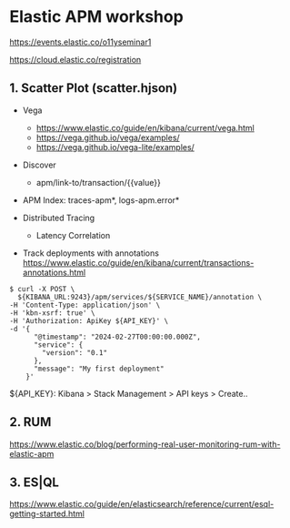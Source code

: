 # Elastic APM workshop
https://events.elastic.co/o11yseminar1

https://cloud.elastic.co/registration


## 1. Scatter Plot (scatter.hjson)
- Vega
    * https://www.elastic.co/guide/en/kibana/current/vega.html
    * https://vega.github.io/vega/examples/
    * https://vega.github.io/vega-lite/examples/
- Discover
    * apm/link-to/transaction/{{value}}
- APM Index: traces-apm*, logs-apm.error*
- Distributed Tracing
    * Latency Correlation

- Track deployments with annotations
https://www.elastic.co/guide/en/kibana/current/transactions-annotations.html 

```
$ curl -X POST \
  ${KIBANA_URL:9243}/apm/services/${SERVICE_NAME}/annotation \ 
-H 'Content-Type: application/json' \
-H 'kbn-xsrf: true' \
-H 'Authorization: ApiKey ${API_KEY}' \ 
-d '{
      "@timestamp": "2024-02-27T00:00:00.000Z", 
      "service": {
        "version": "0.1" 
      },
      "message": "My first deployment" 
    }'
```
${API_KEY}: Kibana > Stack Management > API keys > Create..


## 2. RUM
https://www.elastic.co/blog/performing-real-user-monitoring-rum-with-elastic-apm


## 3. ES|QL
https://www.elastic.co/guide/en/elasticsearch/reference/current/esql-getting-started.html 
